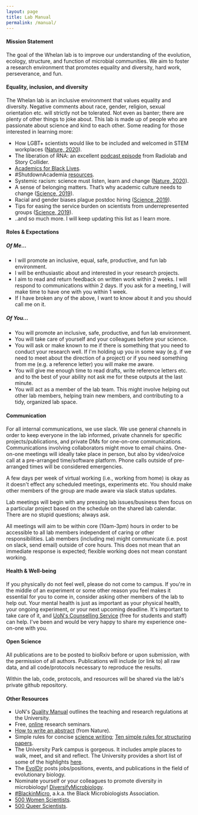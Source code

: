 ```yaml
---
layout: page
title: Lab Manual
permalink: /manual/
---
```


<h4><b>Mission Statement</b></h4>

The goal of the Whelan lab is to improve our understanding of the evolution, ecology, structure, and function of microbial communities. We aim to foster a research environment that promotes equality and diversity, hard work, perseverance, and fun.


<h4><b>Equality, inclusion, and diversity</b></h4>

The Whelan lab is an inclusive environment that values equality and diversity. Negative comments about race, gender, religion, sexual orientation etc. will strictly not be tolerated. Not even as banter; there are plenty of other things to joke about. This lab is made up of people who are passionate about science and kind to each other. Some reading for those interested in learning more:
<ul>
  <li>How LGBT+ scientists would like to be included and welcomed in STEM workplaces (<a href="https://www.nature.com/articles/d41586-020-02949-3?WT.ec_id=NATURE-20201029&utm_source=nature_etoc&utm_medium=email&utm_campaign=20201029&sap-outbound-id=5D451480C37AEFE92588C1E795ECFE2783CA5537">Nature, 2020</a>).</li>
  <li>The liberation of RNA: an excellent <a href="https://www.wnycstudios.org/podcasts/radiolab/articles/liberation-rna">podcast episode</a> from Radiolab and Story Collider.</li>
  <li><a href="https://www.academics4blacklives.com/">Academics for Black Lives</a>.</li>
  <li>#ShutdownAcademia <a href="https://www.shutdownstem.com/resources">resources</a>.</li>
  <li>Systemic racism: science must listen, learn and change (<a href="https://www.nature.com/articles/d41586-020-01678-x?utm_source=twt_nnc&utm_medium=social&utm_campaign=naturenews&sf234907679=1">Nature, 2020</a>).</li>
  <li>A sense of belonging matters. That’s why academic culture needs to change (<a href="https://www.sciencemag.org/careers/2019/01/sense-belonging-matters-s-why-academic-culture-needs-change?utm_campaign=SciMag&utm_source=JHubbard&utm_medium=Twitter">Science, 2019</a>).</li>
  <li>Racial and gender biases plague postdoc hiring (<a href="https://www.sciencemag.org/careers/2019/06/racial-and-gender-biases-plague-postdoc-hiring?utm_campaign=SciMag&utm_source=JHubbard&utm_medium=Twitter">Science, 2019</a>).</li>
  <li>Tips for easing the service burden on scientists from underrepresented groups (<a href="https://www.sciencemag.org/careers/2019/10/tips-easing-service-burden-scientists-underrepresented-groups?utm_campaign=SciMag&utm_source=JHubbard&utm_medium=Twitter">Science, 2019</a>).</li>
  <li>..and so much more. I will keep updating this list as I learn more.</li>
</ul>

<h4><b>Roles & Expectations</b><h4>

<h5><b>Of Me...</b></h5>
<ul>
  <li>I will promote an inclusive, equal, safe, productive, and fun lab environment.</li>
  <li>I will be enthusiastic about and interested in your research projects.</li>
  <li>I aim to read and return feedback on written work within 2 weeks. I will respond to communications within 2 days. If you ask for a meeting, I will make time to have one with you within 1 week.</li>
  <li>If I have broken any of the above, I want to know about it and you should call me on it.</li>
</ul>

<h5><b>Of You...</b></h5>
<ul>
  <li>You will promote an inclusive, safe, productive, and fun lab environment.</li>
  <li>You will take care of yourself and your colleagues before your science.</li>
  <li>You will ask or make known to me if there is something that you need to conduct your research well. If I'm holding up you in some way (e.g. if we need to meet about the direction of a project) or if you need something from me (e.g. a reference letter) you will make me aware.</li>
  <li>You will give me enough time to read drafts, write reference letters etc. and to the best of your ability not ask me for these outputs at the last minute.</li>
  <li>You will act as a member of the lab team. This might involve helping out other lab members, helping train new members, and contributing to a tidy, organized lab space.</li>
</ul>

<h4><b>Communication</b></h4>

<p>For all internal communications, we use slack. We use general channels in order to keep everyone in the lab informed, private channels for specific projects/publications, and private DMs for one-on-one communications. Communications involving collaborators might move to email chains. One-on-one meetings will ideally take place in person, but also by video/voice call at a pre-arranged time/software platform. Phone calls outside of pre-arranged times will be considered emergencies.</p>

<p>A few days per week of virtual working (i.e., working from home) is okay as it doesn't effect any scheduled meetings, experiments etc. You should make other members of the group are made aware via slack status updates.</p>

<p>Lab meetings will begin with any pressing lab issues/business then focus on a particular project based on the schedule on the shared lab calendar. There are no stupid questions; always ask.</p>

<p>All meetings will aim to be within core (10am-3pm) hours in order to be accessible to all lab members independent of caring or other responsibilities. Lab members (including me) might communicate (i.e. post on slack, send email) outside of core hours. This does not mean that an immediate response is expected; flexible working does not mean constant working.</p>


<h4><b>Health & Well-being</b></h4>

<p>If you physically do not feel well, please do not come to campus. If you're in the middle of an experiment or some other reason you feel makes it essential for you to come in, consider asking other members of the lab to help out. Your mental health is just as important as your physical health, your ongoing experiment, or your next upcoming deadline. It's important to take care of it, and <a href="https://www.nottingham.ac.uk/counselling/">UoN's Counselling Service</a> (free for students and staff) can help. I've been and would be very happy to share my experience one-on-one with you.</p>


<h4><b>Open Science</b></h4>

<p>All publications are to be posted to bioRxiv before or upon submission, with the permission of all authors. Publications will include (or link to) all raw data, and all code/protocols necessary to reproduce the results.</p>

<p>Within the lab, code, protocols, and resources will be shared via the lab's private github repository.</p>


<h4><b>Other Resources</b></h4>
<ul>
  <li>UoN's <a href="https://www.nottingham.ac.uk/qualitymanual/quality-manual.aspx">Quality Manual</a> outlines the teaching and research regulations at the University.</li>
  <li>Free, <a href="https://researchseminars.org/">online</a> research seminars.</li>
  <li><a href="https://cbs.umn.edu/sites/cbs.umn.edu/files/public/downloads/Annotated_Nature_abstract.pdf">How to write an abstract</a> (from Nature).</li>
  <li>Simple rules for concise <a href="https://aslopubs.onlinelibrary.wiley.com/doi/full/10.1002/lol2.10165">science writing</a>; <a href="https://journals.plos.org/ploscompbiol/article?id=10.1371/journal.pcbi.1005619">Ten simple rules for structuring papers</a>.</li>
  <li>The University Park campus is gorgeous. It includes ample places to walk, meet, and sit and reflect. The University provides a short list of some of the highlights <a href="https://www.nottingham.ac.uk/sustainability/grounds/friendsofuniversitypark.aspx">here</a>.</li>
  <li>The <a href="http://life.mcmaster.ca/evoldir.html">EvolDir</a> posts jobs/positions, events, and publications in the field of evolutionary biology.</li>
  <li>Nominate yourself or your colleagues to promote diversity in microbiology! <a href="https://diversifymicrobiology.github.io/">DiversifyMicrobiology</a>.</li>
  <li><a href="https://blackinmicrobiology.org/">#BlackinMicro</a>, a.k.a. the Black Microbiologists Association.</li>
  <li><a href="https://500womenscientists.org/">500 Women Scientists</a>.</li>
  <li><a href="https://500queerscientists.com/">500 Queer Scientists</a>.</li>
</ul>
